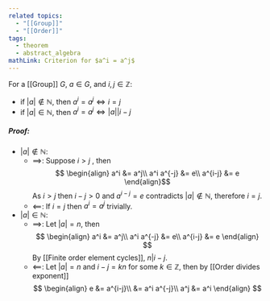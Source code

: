 ```yaml
---
related topics:
  - "[[Group]]"
  - "[[Order]]"
tags:
  - theorem
  - abstract_algebra
mathLink: Criterion for $a^i = a^j$
---
```

For a [[Group]] $G$, $a\in G$, and $i,j\in \mathbb{Z}$:
- if $|a|\notin \mathbb{N}$, then $a^i = a^j \iff i=j$ 
- if $|a| \in \mathbb{N}$, then $a^i=a^j \iff |a| \bigg| i-j$
##### Proof:
- $|a| \notin \mathbb{N}$:
	- $\implies$:
		Suppose $i > j$ , then$$
		\begin{align}
			a^i &= a^j\\
			a^i a^{-j} &= e\\
			a^{i-j} &= e
		\end{align}$$
		As $i>j$ then $i-j>0$ and $a^{i-j}=e$ contradicts $|a| \notin \mathbb{N}$, therefore $i=j$.
	- $\impliedby$:
		If $i=j$ then $a^i = a^j$ trivially.
- $|a| \in \mathbb{N}$:
	- $\implies$:
		Let $|a| = n$, then$$
			\begin{align}
				a^i &= a^j\\
				a^i a^{-j} &= e\\
				a^{i-j} &= e
			\end{align}
		$$
		By [[Finite order element cycles]], $n|i-j$.
	- $\impliedby$:
		Let $|a| = n$ and $i-j = kn$ for some $k\in \mathbb{Z}$, then by [[Order divides exponent]]$$
			\begin{align}
				e &= a^{i-j}\\
					&= a^i a^{-j}\\
				a^j &= a^i
			\end{align}
		$$